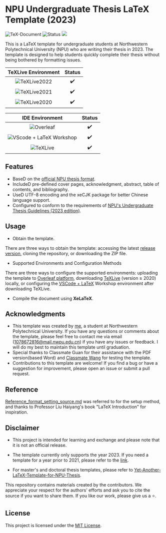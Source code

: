 # NPU Undergraduate Thesis LaTeX Template (2023)

![TeX-Document](https://img.shields.io/badge/TeX-Document-3D6117.svg)
![Status](https://img.shields.io/badge/status-complete-brightgreen.svg)
[![](https://img.shields.io/badge/Version-v0.2.0-{徽标颜色}.svg)]({linkUrl})

This is a LaTeX template for undergraduate students at Northwestern Polytechnical University (NPU) who are writing their thesis in 2023. The template is designed to help students quickly complete their thesis without being bothered by formatting issues.

|                         TeXLive Environment                          |       Status       |
| :------------------------------------------------------------------: | :----------------: |
| ![TeXLive2022](https://img.shields.io/badge/TeXLive-2022-3D6117.svg) | :heavy_check_mark: |
| ![TeXLive2021](https://img.shields.io/badge/TeXLive-2021-3D6117.svg) | :heavy_check_mark: |
| ![TeXLive2020](https://img.shields.io/badge/TeXLive-2020-3D6117.svg) | :heavy_check_mark: |

|                                       IDE Environment                                        |       Status       |
| :------------------------------------------------------------------------------------------: | :----------------: |
|                ![Overleaf](https://img.shields.io/badge/Overleaf-3D6117.svg)                 | :heavy_check_mark: |
| ![VScode + LaTeX Workshop ](https://img.shields.io/badge/VScode-LaTeX%20Workshop-3D6117.svg) | :heavy_check_mark: |
|                 ![TeXLive](https://img.shields.io/badge/TeXLive-3D6117.svg)                  | :heavy_check_mark: |

## Features

- BaseD on the [official NPU thesis format](OfficialTemplate/附件8：本科毕业设计（论文）正文模版.doc).
- IncludeD pre-defined cover pages, acknowledgment, abstract, table of contents, and bibliography.
- UseD UTF-8 encoding and the xeCJK package for better Chinese language support.
- Configured to conform to the requirements of [NPU's Undergraduate Thesis Guidelines (2023 edition)](https://jiaowu.nwpu.edu.cn/info/1164/8308.htm).

## Usage

- Obtain the template.

There are three ways to obtain the template: accessing the latest [release version](https://github.com/lihanshu/NWPU_Thesis_Template/releases), cloning the repository, or downloading the ZIP file.

- Supported Environments and Configuration Methods

There are three ways to configure the supported environments: uploading the template to [Overleaf platform](https://cn.overleaf.com/), downloading [TeXLive](https://zhuanlan.zhihu.com/p/41855480) (version $\geqslant$ 2020) locally, or configuring the [VSCode + LaTeX](https://zhuanlan.zhihu.com/p/38178015) Workshop environment after downloading TeXLive.

- Compile the document using **XeLaTeX**.

## Acknowledgments

- This template was created by [me](https://github.com/lihanshu), a student at Northwestern Polytechnical University. If you have any questions or comments about the template, please feel free to contact me via email (1078672816@mail.nwpu.edu.cn) if you have any issues or feedback. I will do my best to maintain this template until graduation.
- Special thanks to Classmate Guan for their assistance with the PDF version(based Word) and [Classmate Wang](https://github.com/whznpu) for testing the template.
- Contributions to this template are welcome! If you find a bug or have a suggestion for improvement, please open an issue or submit a pull request.

## Reference

[Reference_format_setting_source.md](Reference_format_setting_source.md) was referred to for the setup method, and thanks to Professor Liu Haiyang's book "LaTeX Introduction" for inspiration.

## Disclaimer

- This project is intended for learning and exchange  and please note that it is not an official release.

- The template currently only supports the year 2023. If you need a template for a year prior to 2021, please refer to the [link](https://github.com/polossk/LaTeX-Template-For-NPU-Thesis).

- For master's and doctoral thesis templates, please refer to [Yet-Another-LaTeX-Template-for-NPU-Thesis](https://github.com/NWPUMetaphysicsOffice/Yet-Another-LaTeX-Template-for-NPU-Thesis).

This repository contains materials created by the contributors. We appreciate your respect for the authors' efforts and ask you to cite the source if you want to share them. If you like our work, please give us a :star:.

## License

This project is licensed under the [MIT License](LICENSE).
